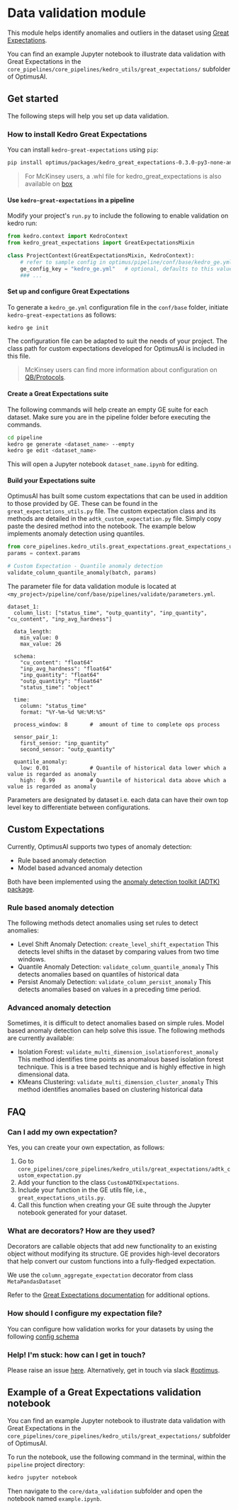 # Data validation module
This module helps identify anomalies and outliers in the dataset using [Great Expectations](https://docs.greatexpectations.io/en/latest/intro.html).

You can find an example Jupyter notebook to illustrate data validation with Great Expectations in the `core_pipelines/core_pipelines/kedro_utils/great_expectations/` subfolder of OptimusAI.

## Get started
The following steps will help you set up data validation.

### How to install Kedro Great Expectations

You can install `kedro-great-expectations` using `pip`:

```bash
pip install optimus/packages/kedro_great_expectations-0.3.0-py3-none-any.whl
```

> For McKinsey users, a .whl file for kedro_great_expectations is also available on [box](https://mckinsey.box.com/v/kedro-great-expectations)

#### Use `kedro-great-expectations` in a pipeline

Modify your project's `run.py` to include the following to enable validation on kedro run:

```python
from kedro.context import KedroContext
from kedro_great_expectations import GreatExpectationsMixin

class ProjectContext(GreatExpectationsMixin, KedroContext):
    # refer to sample config in optimus/pipeline/conf/base/kedro_ge.yml
    ge_config_key = "kedro_ge.yml"   # optional, defaults to this value
    ### ...
```
#### Set up and configure Great Expectations

To generate a `kedro_ge.yml` configuration file in the `conf/base` folder, initiate `kedro-great-expectations` as follows:

```bash
kedro ge init
```
The configuration file can be adapted to suit the needs of your project. The class path for custom expectations developed for OptimusAI is included in this file.

> McKinsey users can find more information about configuration on [QB/Protocols](https://one.quantumblack.com/docs/alchemy/kedro_great_expectations/03_user_guide/01_configuration.html).

#### Create a Great Expectations suite

The following commands will help create an empty GE suite for each dataset. Make sure you are in the pipeline folder before executing the commands.

```bash
cd pipeline
kedro ge generate <dataset_name> --empty
kedro ge edit <dataset_name>
```

This will open a Jupyter notebook `dataset_name.ipynb` for editing.

#### Build your Expectations suite

OptimusAI has built some custom expectations that can be used in addition to those provided by GE. These can be found in the `great_expectations_utils.py` file. The custom expectation class and its methods are detailed in the `adtk_custom_expectation.py` file.
Simply copy paste the desired method into the notebook. The example below implements anomaly detection using quantiles.

``` python
from core_pipelines.kedro_utils.great_expectations.great_expectations_utils import *
params = context.params

# Custom Expectation - Quantile anomaly detection
validate_column_quantile_anomaly(batch, params)
```
The parameter file for data validation module is located at `<my_project>/pipeline/conf/base/pipelines/validate/parameters.yml`.

```
dataset_1:
  column_list: ["status_time", "outp_quantity", "inp_quantity", "cu_content", "inp_avg_hardness"]

  data_length:
    min_value: 0
    max_value: 26

  schema:
    "cu_content": "float64"
    "inp_avg_hardness": "float64"
    "inp_quantity": "float64"
    "outp_quantity": "float64"
    "status_time": "object"

  time:
    column: "status_time"
    format: "%Y-%m-%d %H:%M:%S"

  process_window: 8       #  amount of time to complete ops process

  sensor_pair_1:
    first_sensor: "inp_quantity"
    second_sensor: "outp_quantity"

  quantile_anomaly:
    low: 0.01             # Quantile of historical data lower which a value is regarded as anomaly
    high:  0.99           # Quantile of historical data above which a value is regarded as anomaly
```
Parameters are designated by dataset i.e. each data can have their own top level key to differentiate between configurations.


## Custom Expectations

Currently, OptimusAI supports two types of anomaly detection:

- Rule based anomaly detection
- Model based advanced anomaly detection

Both have been implemented using the [anomaly detection toolkit (ADTK) package](https://adtk.readthedocs.io/en/stable/index.html).

### Rule based anomaly detection
The following methods detect anomalies using set rules to detect anomalies:

* Level Shift Anomaly Detection: `create_level_shift_expectation`
This detects level shifts in the dataset by comparing values from two time windows.
* Quantile Anomaly Detection: `validate_column_quantile_anomaly`
This detects anomalies based on quantiles of historical data
* Persist Anomaly Detection: `validate_column_persist_anomaly`
This detects anomalies based on values in a preceding time period.

### Advanced anomaly detection
Sometimes, it is difficult to detect anomalies based on simple rules. Model based anomaly detection can help solve this issue. The following methods are currently available:

* Isolation Forest: `validate_multi_dimension_isolationforest_anomaly`
This method identifies time points as anomalous based isolation forest technique. This is a tree based technique and is highly effective in high dimensional data.
* KMeans Clustering: `validate_multi_dimension_cluster_anomaly`
This method identifies anomalies based on clustering historical data

## FAQ
### Can I add my own expectation?
Yes, you can create your own expectation, as follows:

1. Go to `core_pipelines/core_pipelines/kedro_utils/great_expectations/adtk_custom_expectation.py`
2. Add your function to the class `CustomADTKExpectations`.
3. Include your function in the GE utils file, i.e., `great_expectations_utils.py`.
4. Call this function when creating your GE suite through the Jupyter notebook generated for your dataset.

### What are decorators? How are they used?

Decorators are callable objects that add new functionality to an existing object without modifying its structure. GE provides high-level decorators that help convert our custom functions into a fully-fledged expectation.

We use the `column_aggregate_expectation` decorator from class `MetaPandasDataset`

Refer to the [Great Expectations documentation](https://docs.greatexpectations.io/en/latest/autoapi/great_expectations/dataset/index.html#great_expectations.dataset.MetaPandasDataset) for additional options.

### How should I configure my expectation file?

You can configure how validation works for your datasets by using the following [config schema](https://one.quantumblack.com/docs/alchemy/kedro_great_expectations/03_user_guide/01_configuration.html)

### Help! I'm stuck: how can I get in touch?

Please raise an issue [here](https://github.com/McK-Internal/optimus/issues/new/choose). Alternatively, get in touch via slack [#optimus](https://mckinsey-client-cap.slack.com/archives/C9S1RM6SX).


## Example of a Great Expectations validation  notebook
You can find an example Jupyter notebook to illustrate data validation with Great Expectations in the `core_pipelines/core_pipelines/kedro_utils/great_expectations/` subfolder of OptimusAI.

To run the notebook, use the following command in the terminal, within the `pipeline` project directory:

```bash
kedro jupyter notebook
```

Then navigate to the `core/data_validation` subfolder and open the notebook named `example.ipynb`.

